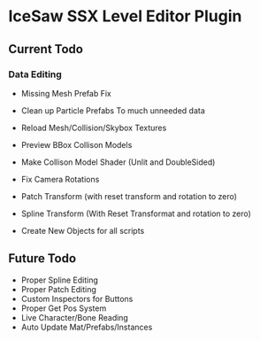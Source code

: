 # IceSaw SSX Level Editor Plugin
 
## Current Todo
 
 ### Data Editing
 - Missing Mesh Prefab Fix
 
 - Clean up Particle Prefabs To much unneeded data
 
 - Reload Mesh/Collision/Skybox Textures
 - Preview BBox Collison Models 
 - Make Collison Model Shader (Unlit and DoubleSided)
 
 - Fix Camera Rotations
 
 - Patch Transform (with reset transform and rotation to zero)
 - Spline Transform (With Reset Transformat and rotation to zero)
 
 - Create New Objects for all scripts
 
## Future Todo
 - Proper Spline Editing
 - Proper Patch Editing
 - Custom Inspectors for Buttons
 - Proper Get Pos System
 - Live Character/Bone Reading
 - Auto Update Mat/Prefabs/Instances